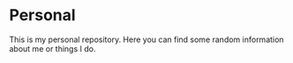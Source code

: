 # Personal
This is my personal repository.
Here you can find some random information about me or things I do.
